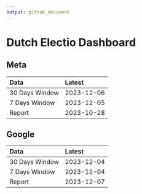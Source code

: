 ```yaml
---
output: github_document
---
```


# Dutch Electio Dashboard



## Meta


|Data           |Latest     |
|:--------------|:----------|
|30 Days Window |2023-12-06 |
|7 Days Window  |2023-12-05 |
|Report         |2023-10-28 |

## Google


|Data           |Latest     |
|:--------------|:----------|
|30 Days Window |2023-12-04 |
|7 Days Window  |2023-12-04 |
|Report         |2023-12-07 |

